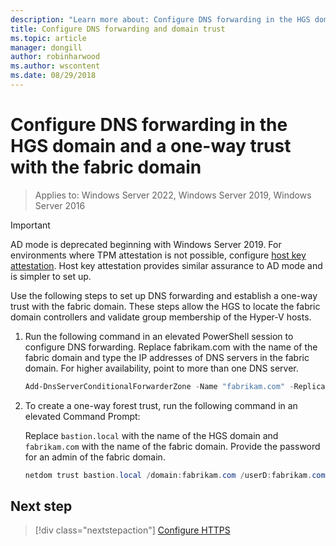 ```yaml
---
description: "Learn more about: Configure DNS forwarding in the HGS domain and a one-way trust with the fabric domain"
title: Configure DNS forwarding and domain trust
ms.topic: article
manager: dongill
author: robinharwood
ms.author: wscontent
ms.date: 08/29/2018
---
```


# Configure DNS forwarding in the HGS domain and a one-way trust with the fabric domain

>Applies to: Windows Server 2022, Windows Server 2019, Windows Server 2016

>[!IMPORTANT]
>AD mode is deprecated beginning with Windows Server 2019. For environments where TPM attestation is not possible, configure [host key attestation](guarded-fabric-initialize-hgs-key-mode.md). Host key attestation provides similar assurance to AD mode and is simpler to set up.

Use the following steps to set up DNS forwarding and establish a one-way trust with the fabric domain. These steps allow the HGS to locate the fabric domain controllers and validate group membership of the Hyper-V hosts.

1.  Run the following command in an elevated PowerShell session to configure DNS forwarding. Replace fabrikam.com with the name of the fabric domain and type the IP addresses of DNS servers in the fabric domain. For higher availability, point to more than one DNS server.

    ```powershell
    Add-DnsServerConditionalForwarderZone -Name "fabrikam.com" -ReplicationScope "Forest" -MasterServers <DNSserverAddress1>, <DNSserverAddress2>
    ```

2.  To create a one-way forest trust, run the following command in an elevated Command Prompt:

    Replace `bastion.local` with the name of the HGS domain and `fabrikam.com` with the name of the fabric domain. Provide the password for an admin of the fabric domain.

    ```powershell
    netdom trust bastion.local /domain:fabrikam.com /userD:fabrikam.com\Administrator /passwordD:<password> /add
    ```

## Next step

> [!div class="nextstepaction"]
> [Configure HTTPS](guarded-fabric-configure-hgs-https.md)
